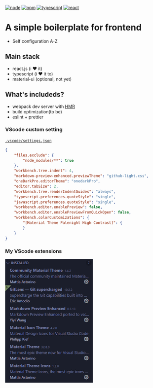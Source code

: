 <!-- 
    Webpack configuration referrence.
    https://typescript-kr.github.io/pages/tutorials/react-&-webpack.html

    eslint + prettier configuration referrence.
    https://www.robertcooper.me/using-eslint-and-prettier-in-a-typescript-project
 -->
[![node][node]][node-url] [![npm][npm]][npm-url] [![typescript][typescript]][typescript-url] [![react][react]][react-url]


# A simple boilerplate for frontend
- Self configuration A-Z

## Main stack
- react.js (i :heart: it)
- typescript (i :heart: it to)
- material-ui (optional, not yet)

## What's includeds?
- webpack dev server with [HMR][hmr-url]
- build optimization(to be)
- eslint + prettier

### VScode custom setting
[`.vscode/settings.json`](.vscode/settings.json)
```json
{
    "files.exclude": {
        "node_modules/**": true
    },
    "workbench.tree.indent": 4,
    "markdown-preview-enhanced.previewTheme": "github-light.css",
    "oneDarkPro.editorTheme": "onedarkPro",
    "editor.tabSize": 2,
    "workbench.tree.renderIndentGuides": "always",
    "typescript.preferences.quoteStyle": "single",
    "javascript.preferences.quoteStyle": "single",
    "workbench.editor.enablePreview": false,
    "workbench.editor.enablePreviewFromQuickOpen": false,
    "workbench.colorCustomizations": {
        "[Material Theme Palenight High Contrast]": {
        }
    }
}
```
### My VScode extensions
![My VScode extensions](docs/extensions_capture.png)

[node]: https://img.shields.io/badge/node-^12.18.3-green
[node-url]: https://nodejs.org/en/
[npm]:https://img.shields.io/badge/npm-^6.14.6-red
[npm-url]: https://npmjs.com/package/npm
[typescript]: https://img.shields.io/badge/typescript-^4.0.2-blue
[typescript-url]: https://www.npmjs.com/package/typescript
[react]: https://img.shields.io/badge/react-^16.13.1-blue
[react-url]: https://www.npmjs.com/package/react

[hmr-url]: https://webpack.js.org/concepts/hot-module-replacement